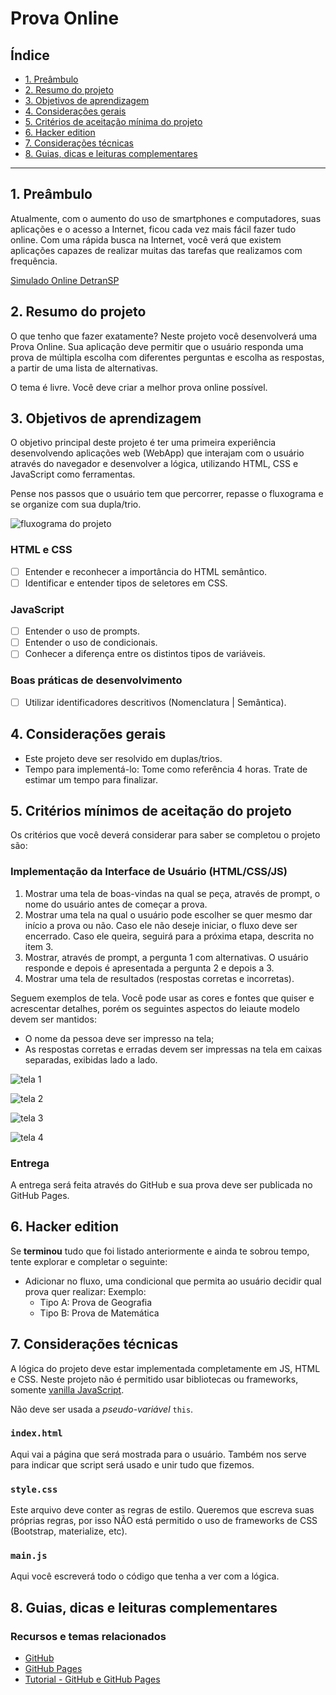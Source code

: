 # Prova Online

## Índice

* [1. Preâmbulo](#1-preâmbulo)
* [2. Resumo do projeto](#2-resumo-do-projeto)
* [3. Objetivos de aprendizagem](#3-objetivos-de-aprendizagem)
* [4. Considerações gerais](#4-considerações-gerais)
* [5. Critérios de aceitação mínima do
  projeto](#5-critérios-de-aceitação-mínima-do-projeto)
* [6. Hacker edition](#6-hacker-edition)
* [7. Considerações técnicas](#7-considerações-técnicas)
* [8. Guias, dicas e leituras
  complementares](#8-guias-dicas-e-leituras-complementares)

***

## 1. Preâmbulo

Atualmente, com o aumento do uso de smartphones e computadores, suas aplicações e o acesso a Internet, ficou cada vez mais fácil fazer tudo online. Com uma
rápida busca na Internet, você verá que existem aplicações capazes de realizar muitas das tarefas que realizamos com frequência.

[Simulado Online DetranSP](https://user-images.githubusercontent.com/39506102/74267513-f1ba6300-4ce4-11ea-9296-6a2c85656df5.png)

## 2. Resumo do projeto

O que tenho que fazer exatamente? Neste projeto você desenvolverá uma Prova Online. Sua aplicação deve permitir que o usuário responda uma prova de múltipla escolha com diferentes perguntas e escolha as respostas, a partir de uma lista de alternativas.

O tema é livre. Você deve criar a melhor prova online possível.

## 3. Objetivos de aprendizagem

O objetivo principal deste projeto é ter uma primeira experiência desenvolvendo
aplicações web (WebApp) que interajam com o usuário através do navegador e
desenvolver a lógica, utilizando HTML, CSS e JavaScript como ferramentas.

Pense nos passos que o usuário tem que percorrer, repasse o fluxograma e se organize com sua dupla/trio.

![fluxograma do projeto](https://raw.githubusercontent.com/paclaraujo/SAP004-prova-online/master/imgs/Fluxo%20prova%20Lab.png?token=AHWFOLUIEYYX4RDAQEIXYQC6IMH66)

### HTML e CSS

* [ ] Entender e reconhecer a importância do HTML semântico.
* [ ] Identificar e entender tipos de seletores em CSS.

### JavaScript

* [ ] Entender o uso de prompts.
* [ ] Entender o uso de condicionais.
* [ ] Conhecer a diferença entre os distintos tipos de variáveis.

### Boas práticas de desenvolvimento

* [ ] Utilizar identificadores descritivos (Nomenclatura | Semântica).

## 4. Considerações gerais

* Este projeto deve ser resolvido em duplas/trios.
* Tempo para implementá-lo: Tome como referência 4 horas. Trate de estimar um
  tempo para finalizar.

## 5. Critérios mínimos de aceitação do projeto

Os critérios que você deverá considerar para saber se completou o projeto são:

### Implementação da Interface de Usuário (HTML/CSS/JS)

1. Mostrar uma tela de boas-vindas na qual se peça, através de prompt, o nome do usuário antes de começar a prova.
2. Mostrar uma tela na qual o usuário pode escolher se quer mesmo dar início a prova ou não. Caso ele não deseje iniciar, o fluxo deve ser encerrado. Caso ele queira, seguirá para a próxima etapa, descrita no item 3.
3. Mostrar, através de prompt,  a pergunta 1 com alternativas. O usuário responde e depois é apresentada a pergunta 2 e depois a 3.
4. Mostrar uma tela de resultados (respostas corretas e incorretas).

Seguem exemplos de tela. Você pode usar as cores e fontes que quiser e acrescentar detalhes, porém os seguintes aspectos do leiaute modelo devem ser mantidos:
- O nome da pessoa deve ser impresso na tela;
- As respostas corretas e erradas devem ser impressas na tela em caixas separadas, exibidas lado a lado.

![tela 1](https://raw.githubusercontent.com/paclaraujo/SAP004-prova-online/master/imgs/prova%20-%201.png?token=AHWFOLWQ2H4FMXJWNGTF4326IMIBC)

![tela 2](https://raw.githubusercontent.com/paclaraujo/SAP004-prova-online/master/imgs/prova%20-%202.png?token=AHWFOLUAYDWAZ3TKJOMSLIS6IMIEU)

![tela 3](https://raw.githubusercontent.com/paclaraujo/SAP004-prova-online/master/imgs/prova%20-%203.png?token=AHWFOLTS5O6MNHT57W2IMMC6IMIGA)

![tela 4](https://raw.githubusercontent.com/paclaraujo/SAP004-prova-online/master/imgs/prova%20-%204.png?token=AHWFOLTLKYG5FXBOEJZA2XC6IMIHS)

### Entrega

A entrega será feita através do GitHub e sua prova deve ser publicada no GitHub Pages.

## 6. Hacker edition

Se **terminou** tudo que foi listado anteriormente e ainda te sobrou tempo,
tente explorar e completar o seguinte:

* Adicionar no fluxo, uma condicional que permita ao usuário decidir qual prova quer realizar:
    Exemplo: 
    - Tipo A: Prova de Geografia
    - Tipo B: Prova de Matemática

## 7. Considerações técnicas

A lógica do projeto deve estar implementada completamente em JS, HTML e CSS.
Neste projeto não é permitido usar bibliotecas ou frameworks, somente [vanilla
JavaScript](https://medium.com/laboratoria-how-to/vanillajs-vs-jquery-31e623bbd46e).

Não deve ser usada a _pseudo-variável_ `this`.

### `index.html`

Aqui vai a página que será mostrada para o usuário. Também nos serve para
indicar que script será usado e unir tudo que fizemos.

### `style.css`

Este arquivo deve conter as regras de estilo. Queremos que escreva suas próprias
regras, por isso NÃO está permitido o uso de frameworks de CSS (Bootstrap,
materialize, etc).

### `main.js`

Aqui você escreverá todo o código que tenha a ver com a lógica.

## 8. Guias, dicas e leituras complementares

### Recursos e temas relacionados

* [GitHub](https://github.com/)
* [GitHub Pages](https://pages.github.com/)
* [Tutorial - GitHub e GitHub Pages](https://youtu.be/p36l8QR4-g8)